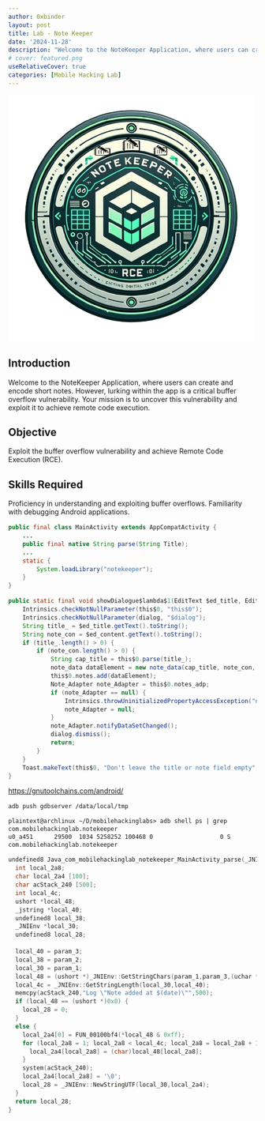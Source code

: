 ```yaml
---
author: 0xbinder
layout: post
title: Lab - Note Keeper
date: '2024-11-28'
description: "Welcome to the NoteKeeper Application, where users can create and encode short notes. However, lurking within the app is a critical buffer overflow vulnerability."
# cover: featured.png 
useRelativeCover: true
categories: [Mobile Hacking Lab]
---
```


![img-description](featured.png)

## Introduction
Welcome to the NoteKeeper Application, where users can create and encode short notes. However, lurking within the app is a critical buffer overflow vulnerability. Your mission is to uncover this vulnerability and exploit it to achieve remote code execution.

## Objective
Exploit the buffer overflow vulnerability and achieve Remote Code Execution (RCE).

## Skills Required
Proficiency in understanding and exploiting buffer overflows.
Familiarity with debugging Android applications.

```java
public final class MainActivity extends AppCompatActivity {
    ...
    public final native String parse(String Title);
    ...
    static {
        System.loadLibrary("notekeeper");
    }
}
```

```java
public static final void showDialogue$lambda$1(EditText $ed_title, EditText $ed_content, MainActivity this$0, Dialog dialog, View it) {
    Intrinsics.checkNotNullParameter(this$0, "this$0");
    Intrinsics.checkNotNullParameter(dialog, "$dialog");
    String title_ = $ed_title.getText().toString();
    String note_con = $ed_content.getText().toString();
    if (title_.length() > 0) {
        if (note_con.length() > 0) {
            String cap_title = this$0.parse(title_);
            note_data dataElement = new note_data(cap_title, note_con, "Number of characters : " + note_con.length());
            this$0.notes.add(dataElement);
            Note_Adapter note_Adapter = this$0.notes_adp;
            if (note_Adapter == null) {
                Intrinsics.throwUninitializedPropertyAccessException("notes_adp");
                note_Adapter = null;
            }
            note_Adapter.notifyDataSetChanged();
            dialog.dismiss();
            return;
        }
    }
    Toast.makeText(this$0, "Don't leave the title or note field empty", 0).show();
}
```

https://gnutoolchains.com/android/

```
adb push gdbserver /data/local/tmp
```

```
plaintext@archlinux ~/D/mobilehackinglabs> adb shell ps | grep com.mobilehackinglab.notekeeper
u0_a451      29500  1034 5258252 100468 0                   0 S com.mobilehackinglab.notekeeper
```

```c
undefined8 Java_com_mobilehackinglab_notekeeper_MainActivity_parse(_JNIEnv *param_1,undefined8 param_2,_jstring *param_3){
  int local_2a8;
  char local_2a4 [100];
  char acStack_240 [500];
  int local_4c;
  ushort *local_48;
  _jstring *local_40;
  undefined8 local_38;
  _JNIEnv *local_30;
  undefined8 local_28;
  
  local_40 = param_3;
  local_38 = param_2;
  local_30 = param_1;
  local_48 = (ushort *)_JNIEnv::GetStringChars(param_1,param_3,(uchar *)0x0);
  local_4c = _JNIEnv::GetStringLength(local_30,local_40);
  memcpy(acStack_240,"Log \"Note added at $(date)\"",500);
  if (local_48 == (ushort *)0x0) {
    local_28 = 0;
  }
  else {
    local_2a4[0] = FUN_00100bf4(*local_48 & 0xff);
    for (local_2a8 = 1; local_2a8 < local_4c; local_2a8 = local_2a8 + 1) {
      local_2a4[local_2a8] = (char)local_48[local_2a8];
    }
    system(acStack_240);
    local_2a4[local_2a8] = '\0';
    local_28 = _JNIEnv::NewStringUTF(local_30,local_2a4);
  }
  return local_28;
}
```